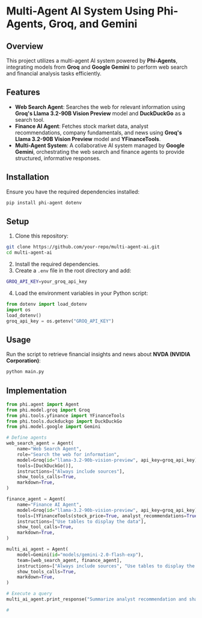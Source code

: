 
# Multi-Agent AI System Using Phi-Agents, Groq, and Gemini

## Overview
This project utilizes a multi-agent AI system powered by **Phi-Agents**, integrating models from **Groq** and **Google Gemini** to perform web search and financial analysis tasks efficiently. 

## Features
- **Web Search Agent**: Searches the web for relevant information using **Groq's Llama 3.2-90B Vision Preview** model and **DuckDuckGo** as a search tool.
- **Finance AI Agent**: Fetches stock market data, analyst recommendations, company fundamentals, and news using **Groq's Llama 3.2-90B Vision Preview** model and **YFinanceTools**.
- **Multi-Agent System**: A collaborative AI system managed by **Google Gemini**, orchestrating the web search and finance agents to provide structured, informative responses.

## Installation
Ensure you have the required dependencies installed:
```sh
pip install phi-agent dotenv
```

## Setup
1. Clone this repository:
```sh
git clone https://github.com/your-repo/multi-agent-ai.git
cd multi-agent-ai
```
2. Install the required dependencies.
3. Create a `.env` file in the root directory and add:
```sh
GROQ_API_KEY=your_groq_api_key
```
4. Load the environment variables in your Python script:
```python
from dotenv import load_dotenv
import os
load_dotenv()
groq_api_key = os.getenv("GROQ_API_KEY")
```

## Usage
Run the script to retrieve financial insights and news about **NVDA (NVIDIA Corporation)**:
```sh
python main.py
```

## Implementation
```python
from phi.agent import Agent
from phi.model.groq import Groq
from phi.tools.yfinance import YFinanceTools
from phi.tools.duckduckgo import DuckDuckGo
from phi.model.google import Gemini

# Define agents
web_search_agent = Agent(
    name="Web Search Agent",
    role="Search the web for information",
    model=Groq(id="llama-3.2-90b-vision-preview", api_key=groq_api_key),
    tools=[DuckDuckGo()],
    instructions=["Always include sources"],
    show_tools_calls=True,
    markdown=True,
)

finance_agent = Agent(
    name="Finance AI Agent",
    model=Groq(id="llama-3.2-90b-vision-preview", api_key=groq_api_key),
    tools=[YFinanceTools(stock_price=True, analyst_recommendations=True, stock_fundamentals=True, company_news=True)],
    instructions=["Use tables to display the data"],
    show_tool_calls=True,
    markdown=True,
)

multi_ai_agent = Agent(
    model=Gemini(id="models/gemini-2.0-flash-exp"),
    team=[web_search_agent, finance_agent],
    instructions=["Always include sources", "Use tables to display the data"],
    show_tools_calls=True,
    markdown=True,
)

# Execute a query
multi_ai_agent.print_response("Summarize analyst recommendation and share the latest news for NVDA", stream=True)

#
